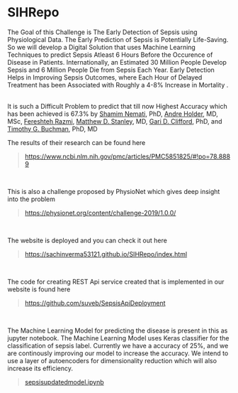 # SIHRepo

The Goal of this Challenge is The Early Detection of Sepsis using Physiological Data. The Early Prediction of Sepsis is Potentially Life-Saving. So we will develop a Digital Solution that uses Machine Learning Techniques to predict Sepsis Atleast 6 Hours Before the Occurence of Disease in Patients. Internationally, an Estimated 30 Million People Develop Sepsis and 6 Million People Die from Sepsis Each Year. Early Detection Helps in Improving Sepsis Outcomes, where Each Hour of Delayed Treatment has been Associated with Roughly a 4-8% Increase in Mortality .
<br />
<br />

It is such a Difficult Problem to predict that till now Highest Accuracy which has been achieved is 67.3% by [Shamim Nemati](https://www.ncbi.nlm.nih.gov/pubmed/?term=Nemati%20S%5BAuthor%5D&cauthor=true&cauthor_uid=29286945 ), PhD, [Andre Holder](https://www.ncbi.nlm.nih.gov/pubmed/?term=Holder%20A%5BAuthor%5D&cauthor=true&cauthor_uid=29286945 ), MD, MSc, [Fereshteh Razmi](https://www.ncbi.nlm.nih.gov/pubmed/?term=Razmi%20F%5BAuthor%5D&cauthor=true&cauthor_uid=29286945 ), [Matthew D. Stanley](https://www.ncbi.nlm.nih.gov/pubmed/?term=Stanley%20MD%5BAuthor%5D&cauthor=true&cauthor_uid=29286945 ), MD, [Gari D. Clifford](https://www.ncbi.nlm.nih.gov/pubmed/?term=Clifford%20GD%5BAuthor%5D&cauthor=true&cauthor_uid=29286945 ), PhD, and [Timothy G. Buchman](https://www.ncbi.nlm.nih.gov/pubmed/?term=Buchman%20TG%5BAuthor%5D&cauthor=true&cauthor_uid=29286945 ), PhD, MD

The results of their research can be found here
> https://www.ncbi.nlm.nih.gov/pmc/articles/PMC5851825/#!po=78.8889

<br>

This is also a challenge proposed by PhysioNet which gives deep insight into the problem
> https://physionet.org/content/challenge-2019/1.0.0/

<br>

The website is deployed and you can check it out here
> https://sachinverma53121.github.io/SIHRepo/index.html

<br>

The code for creating REST Api service created that is implemented in our website is found here
> https://github.com/suveb/SepsisApiDeployment

<br>

The Machine Learning Model for predicting the disease is present in this as jupyter notebook.
The Machine Learning Model uses Keras classifier for the classification of sepsis label. Currently we have a accuracy of 25%, and we are continously improving our model to increase the accuracy. We intend to use a layer of autoencoders for dimensionality reduction which will also increase its efficiency. 
> [sepsisupdatedmodel.ipynb](https://github.com/sourabhyadav999/SIHRepo/blob/master/sisupdatedmodel.ipynb)
